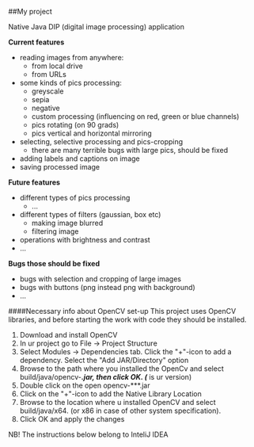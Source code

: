 ##My project

Native Java DIP (digital image processing) application

**Current features**

- reading images from anywhere:
    - from local drive
    - from URLs
- some kinds of pics processing:
    - greyscale
    - sepia
    - negative
    - custom processing (influencing on red, green or blue channels)
    - pics rotating (on 90 grads)
    - pics vertical and horizontal mirroring
- selecting, selective processing and pics-cropping
    - there are many terrible bugs with large pics, should be fixed 
- adding labels and captions on image
- saving processed image

**Future features**

- different types of pics processing
    - ...
- different types of filters (gaussian, box etc)
    - making image blurred
    - filtering image
- operations with brightness and contrast
- ...

**Bugs those should be fixed** 
- bugs with selection and cropping of large images
- bugs with buttons (png instead png with background)
- ...

####Necessary info about OpenCV set-up 
This project uses OpenCV libraries, and before starting the work with code they
should be installed. 
1. Download and install OpenCV
2. In ur project go to File -> Project Structure
3. Select Modules -> Dependencies tab. Click the "+"-icon
to add a dependency. Select the "Add JAR/Directory" option
4. Browse to the path where you installed the OpenCv and select
build/java/opencv-***.jar, then click OK. (*** is ur version)
5. Double click on the open opencv-***.jar
6. Click on the "+"-icon to add the Native Library Location
7. Browse to the location where u installed OpenCV and 
select build/java/x64. (or x86 in case of other system specification). 
8. Click OK and apply the changes

NB! The instructions below belong to InteliJ IDEA 